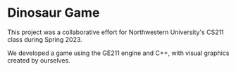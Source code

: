# Dinosaur Game

This project was a collaborative effort for Northwestern University's CS211 class during Spring 2023.

We developed a game using the GE211 engine and C++, with visual graphics created by ourselves.
